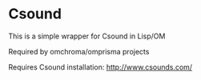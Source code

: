 # Csound

This is a simple wrapper for Csound in Lisp/OM 

Required by omchroma/omprisma projects 

Requires Csound installation: http://www.csounds.com/
